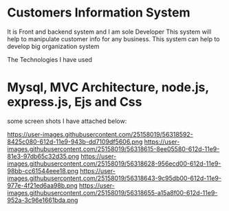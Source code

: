 
# Customers Information System

It is Front and backend system and I am sole Developer
This system will help to manipulate customer info for any business. This system can help to
develop big organization system

The Technologies I have used

# Mysql, MVC Architecture, node.js, express.js, Ejs and Css

some screen shots I have attached below:

https://user-images.githubusercontent.com/25158019/56318592-8425c080-612d-11e9-943b-dd7109df5606.png
https://user-images.githubusercontent.com/25158019/56318615-8ee05580-612d-11e9-81e3-97db65c32d35.png
https://user-images.githubusercontent.com/25158019/56318628-956ecd00-612d-11e9-98bb-cc61544eee18.png
https://user-images.githubusercontent.com/25158019/56318643-9c95db00-612d-11e9-977e-4f21ed6aa98b.png
https://user-images.githubusercontent.com/25158019/56318655-a15a8f00-612d-11e9-952a-3c96e1661bda.png
